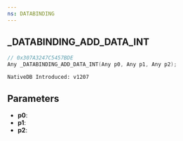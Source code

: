 ```yaml
---
ns: DATABINDING
---
```

## _DATABINDING_ADD_DATA_INT

```c
// 0x307A3247C5457BDE
Any _DATABINDING_ADD_DATA_INT(Any p0, Any p1, Any p2);
```

```
NativeDB Introduced: v1207
```

## Parameters
* **p0**:
* **p1**:
* **p2**:
